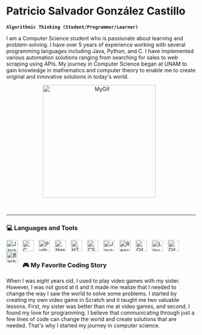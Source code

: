 #  Patricio Salvador González Castillo

**`Algorithmic Thinking (Student/Programmer/Learner)`**

I am a Computer Science student who is passionate about learning and problem-solving. I have over 5 years of experience working with several programming languages including Java, Python, and C. I have implemented various automation solutions ranging from searching for sales to web scraping using APIs. My journey in Computer Science began at UNAM to gain knowledge in mathematics and computer theory to enable me to create original and innovative solutions in today's world.
<p align = "center">
<img alt="MyGif" width="300px" style="padding-right:10px;" src="https://qph.cf2.quoracdn.net/main-qimg-03a4a5f034bf0bafa661fd8a8aabedc8"/>
</p>
<br />

---
### 💻 Languages and Tools

<img align="left" alt="Java" width="30px" style="padding-right:10px;" src="https://cdn.jsdelivr.net/gh/devicons/devicon/icons/java/java-original.svg"/>
<img align="left" alt="C" width="30px" style="padding-right:10px;" src="https://cdn.jsdelivr.net/gh/devicons/devicon/icons/c/c-original.svg" />
<img align="left" alt="Python" width="30px" style="padding-right:10px;" src="https://cdn.jsdelivr.net/gh/devicons/devicon/icons/python/python-plain.svg" />
<img align="left" alt="Haskell" width="30px" style="padding-right:10px;" src="https://cdn.jsdelivr.net/gh/devicons/devicon/icons/haskell/haskell-original.svg" /> 
<img align="left" alt="HTML" width="30px" style="padding-right:10px;" src="https://cdn.jsdelivr.net/gh/devicons/devicon/icons/html5/html5-plain.svg" />
<img align="left" alt="CSS" width="30px" style="padding-right:10px;" src="https://cdn.jsdelivr.net/gh/devicons/devicon/icons/css3/css3-plain.svg" />
<img align="left" alt="JavaScript" width="30px" style="padding-right:10px;" src="https://cdn.jsdelivr.net/gh/devicons/devicon/icons/javascript/javascript-plain.svg" />
<img align="left" alt="React" width="30px" style="padding-right:10px;" src="https://cdn.jsdelivr.net/gh/devicons/devicon/icons/react/react-original.svg" />
<img align="left" alt="Git" width="30px" style="padding-right:10px;" src="https://cdn.jsdelivr.net/gh/devicons/devicon/icons/git/git-original.svg" />
<img align="left" alt="Linux" width="30px" style="padding-right:10px;" src="https://cdn.jsdelivr.net/gh/devicons/devicon/icons/linux/linux-original.svg" />
<img align="left" alt="GitHub" width="30px" style="padding-right:10px;" src="https://cdn.jsdelivr.net/gh/devicons/devicon/icons/github/github-original.svg" />
<img align="left" alt="Bash" width="30px" style="padding-right:10px;" src="https://cdn.jsdelivr.net/gh/devicons/devicon/icons/bash/bash-original.svg" />    
<br />

#
 <summary><h3>🎮 My Favorite Coding Story</h3></summary>
  When I was eight years old, I used to play video games with my sister. However, I was not good at it and it made me realize that I needed to change the way I saw the world to solve some problems. I started by creating my own video game in Scratch and it taught me two valuable lessons. First, my sister was better than me at video games, and second, I found my love for programming. I believe that communicating through just a few lines of code can change the world and create solutions that are needed. That's why I started my journey in computer science.
